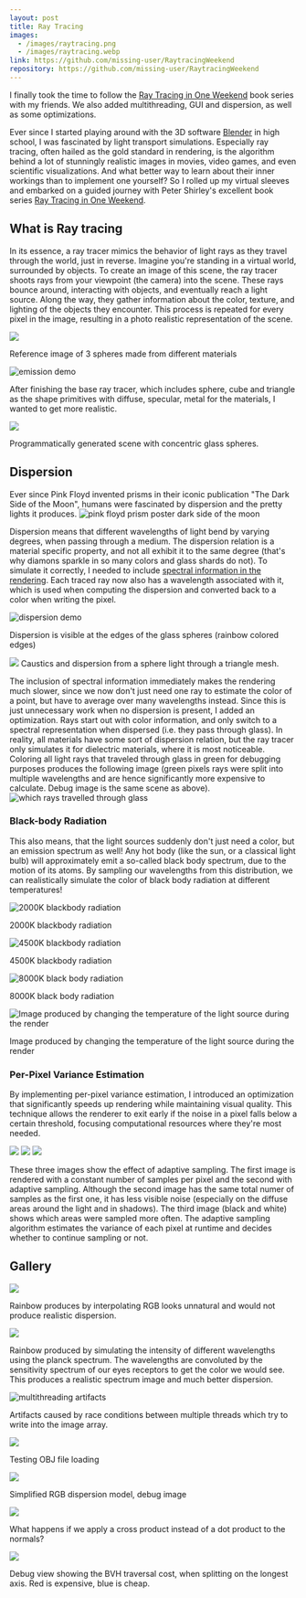 ```yaml
---
layout: post
title: Ray Tracing
images:
  - /images/raytracing.png
  - /images/raytracing.webp
link: https://github.com/missing-user/RaytracingWeekend
repository: https://github.com/missing-user/RaytracingWeekend
---
```

I finally took the time to follow the [Ray Tracing in One Weekend](https://raytracing.github.io/books/RayTracingInOneWeekend.html) book series with my friends. We also added multithreading, GUI and dispersion, as well as some optimizations.

Ever since I started playing around with the 3D software [Blender](https://www.blender.org/) in high school, I was fascinated by light transport simulations. Especially ray tracing, often hailed as the gold standard in rendering, is the algorithm behind a lot of stunningly realistic images in movies, video games, and even scientific visualizations. And what better way to learn about their inner workings than to implement one yourself? So I rolled up my virtual sleeves and embarked on a guided journey with Peter Shirley's excellent book series [Ray Tracing in One Weekend](https://raytracing.github.io/books/RayTracingInOneWeekend.html).

## What is Ray tracing

In its essence, a ray tracer mimics the behavior of light rays as they travel through the world, just in reverse. Imagine you're standing in a virtual world, surrounded by objects. To create an image of this scene, the ray tracer shoots rays from your viewpoint (the camera) into the scene. These rays bounce around, interacting with objects, and eventually reach a light source. Along the way, they gather information about the color, texture, and lighting of the objects they encounter. This process is repeated for every pixel in the image, resulting in a photo realistic representation of the scene.

![](https://raw.githubusercontent.com/missing-user/RaytracingWeekend/gui/Image_Outputs/metal_and_diffuse.png)

Reference image of 3 spheres made from different materials

![emission demo](https://raw.githubusercontent.com/missing-user/RaytracingWeekend/gui/Image_Outputs/only_emissive.png)

After finishing the base ray tracer, which includes sphere, cube and triangle as the shape primitives with diffuse, specular, metal for the materials, I wanted to get more realistic.

![](https://raw.githubusercontent.com/missing-user/RaytracingWeekend/gui/Image_Outputs/concentric_spheres.png)

Programmatically generated scene with concentric glass spheres.

## Dispersion

Ever since Pink Floyd invented prisms in their iconic publication "The Dark Side of the Moon", humans were fascinated by dispersion and the pretty lights it produces.
![pink floyd prism poster dark side of the moon](/images/Dark_Side_of_the_Moon.png) 

Dispersion means that different wavelengths of light bend by varying degrees, when passing through a medium. The dispersion relation is a material specific property, and not all exhibit it to the same degree (that's why diamons sparkle in so many colors and glass shards do not). To simulate it correctly, I needed to include [spectral information in the rendering](https://pbr-book.org/3ed-2018/Color_and_Radiometry/Spectral_Representation). Each traced ray now also has a wavelength associated with it, which is used when computing the dispersion and converted back to a color when writing the pixel.

![dispersion demo](https://raw.githubusercontent.com/missing-user/RaytracingWeekend/gui/Image_Outputs/emissive_dispersive.png)

Dispersion is visible at the edges of the glass spheres (rainbow colored edges)

![](https://raw.githubusercontent.com/missing-user/RaytracingWeekend/gui/Image_Outputs/monkey_caustics.png)
Caustics and dispersion from a sphere light through a triangle mesh.  

The inclusion of spectral information immediately makes the rendering much slower, since we now don't just need one ray to estimate the color of a point, but have to average over many wavelengths instead. Since this is just unnecessary work when no dispersion is present, I added an optimization. Rays start out with color information, and only switch to a spectral representation when dispersed (i.e. they pass through glass). In reality, all materials have some sort of dispersion relation, but the ray tracer only simulates it for dielectric materials, where it is most noticeable. Coloring all light rays that traveled through glass in green for debugging purposes produces the following image (green pixels rays were split into multiple wavelengths and are hence significantly more expensive to calculate. Debug image is the same scene as above).
![which rays travelled through glass](https://raw.githubusercontent.com/missing-user/RaytracingWeekend/gui/Image_Outputs/debug_efficient_dispersion.png)

### Black-body Radiation

This also means, that the light sources suddenly don't just need a color, but an emission spectrum as well! Any hot body (like the sun, or a classical light bulb) will approximately emit a so-called black body spectrum, due to the motion of its atoms. By sampling our wavelengths from this distribution, we can realistically simulate the color of black body radiation at different temperatures!

![](https://raw.githubusercontent.com/missing-user/RaytracingWeekend/gui/Image_Outputs/planck_2000K.png "2000K blackbody radiation")

2000K blackbody radiation

![](https://raw.githubusercontent.com/missing-user/RaytracingWeekend/gui/Image_Outputs/planck_4500K.png "4500K blackbody radiation")

4500K blackbody radiation

![](https://raw.githubusercontent.com/missing-user/RaytracingWeekend/gui/Image_Outputs/planck_8000K.png "8000K black body radiation")

8000K black body radiation

![](https://raw.githubusercontent.com/missing-user/RaytracingWeekend/gui/Image_Outputs/temperature_gradient.png "Image produced by changing the temperature of the light source during the render")

Image produced by changing the temperature of the light source during the render

### Per-Pixel Variance Estimation

By implementing per-pixel variance estimation, I introduced an optimization that significantly speeds up rendering while maintaining visual quality. This technique allows the renderer to exit early if the noise in a pixel falls below a certain threshold, focusing computational resources where they're most needed.

![](https://raw.githubusercontent.com/missing-user/RaytracingWeekend/gui/Image_Outputs/sameTimeAdaptive.png)
![](https://raw.githubusercontent.com/missing-user/RaytracingWeekend/gui/Image_Outputs/1000adaptive.png)
![](https://raw.githubusercontent.com/missing-user/RaytracingWeekend/gui/Image_Outputs/samplecounts200.png)

These three images show the effect of adaptive sampling. The first image is rendered with a constant number of samples per pixel and the second with adaptive sampling. Although the second image has the same total numer of samples as the first one, it has less visible noise (especially on the diffuse areas around the light and in shadows). The third image (black and white) shows which areas were sampled more often. The adaptive sampling algorithm estimates the variance of each pixel at runtime and decides whether to continue sampling or not.

## Gallery

![](https://raw.githubusercontent.com/missing-user/RaytracingWeekend/gui/Image_Outputs/spectrum_rgb.png)

Rainbow produces by interpolating RGB looks unnatural and would not produce realistic dispersion.

![](https://raw.githubusercontent.com/missing-user/RaytracingWeekend/gui/Image_Outputs/spectrum_xyz.png)

Rainbow produced by simulating the intensity of different wavelengths using the planck spectrum. The wavelengths are convoluted by the sensitivity spectrum of our eyes receptors to get the color we would see. This produces a realistic spectrum image and much better dispersion.

![multithreading artifacts](https://raw.githubusercontent.com/missing-user/RaytracingWeekend/gui/Image_Outputs/cursed_memory.png)

Artifacts caused by race conditions between multiple threads which try to write into the image array.

![](https://raw.githubusercontent.com/missing-user/RaytracingWeekend/gui/Image_Outputs/obj_susan_test_inverted.png)

Testing OBJ file loading 

![](https://raw.githubusercontent.com/missing-user/RaytracingWeekend/gui/Image_Outputs/dispersion_rgb.png)

Simplified RGB dispersion model, debug image

![](https://raw.githubusercontent.com/missing-user/RaytracingWeekend/gui/Image_Outputs/metal_and_diffuse_cross.png)

What happens if we apply a cross product instead of a dot product to the normals?

![](https://raw.githubusercontent.com/missing-user/RaytracingWeekend/gui/Image_Outputs/bvh_traversal_cost.png)

Debug view showing the BVH traversal cost, when splitting on the longest axis. Red is expensive, blue is cheap.
